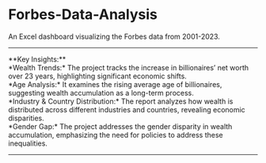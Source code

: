 # Forbes-Data-Analysis
An Excel dashboard visualizing the Forbes data from 2001-2023.
<hr>
**Key Insights:**
<br>*Wealth Trends:* The project tracks the increase in billionaires’ net worth over 23 years, highlighting significant economic shifts.
<br>*Age Analysis:* It examines the rising average age of billionaires, suggesting wealth accumulation as a long-term process.
<br>*Industry & Country Distribution:* The report analyzes how wealth is distributed across different industries and countries, revealing economic disparities.
<br>*Gender Gap:* The project addresses the gender disparity in wealth accumulation, emphasizing the need for policies to address these inequalities.
<hr>
